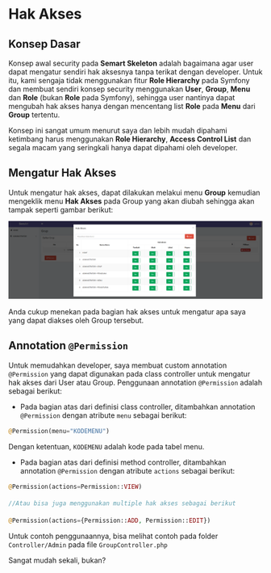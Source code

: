 # Hak Akses

## Konsep Dasar

Konsep awal security pada **Semart Skeleton** adalah bagaimana agar user dapat mengatur sendiri hak aksesnya tanpa terikat dengan developer. Untuk itu,
kami sengaja tidak menggunakan fitur **Role Hierarchy** pada Symfony dan membuat sendiri konsep security menggunakan **User**, **Group**, **Menu** dan **Role** (bukan **Role** pada Symfony),
sehingga user nantinya dapat mengubah hak akses hanya dengan mencentang list **Role** pada **Menu** dari **Group** tertentu.


Konsep ini sangat umum menurut saya dan lebih mudah dipahami ketimbang harus menggunakan **Role Hierarchy**, **Access Control List** dan segala macam yang seringkali hanya dapat dipahami oleh developer.


## Mengatur Hak Akses

Untuk mengatur hak akses, dapat dilakukan melakui menu **Group** kemudian mengeklik menu **Hak Akses** pada Group yang akan diubah sehingga akan tampak seperti gambar berikut:

![Role List](imgs/roles.png "Role List")

Anda cukup menekan pada bagian hak akses untuk mengatur apa saya yang dapat diakses oleh Group tersebut.

## Annotation `@Permission`

Untuk memudahkan developer, saya membuat custom annotation `@Permission` yang dapat digunakan pada class controller untuk mengatur hak akses dari User atau Group. Penggunaan annotation `@Permission` adalah sebagai berikut:

- Pada bagian atas dari definisi class controller, ditambahkan annotation `@Permission` dengan atribute `menu` sebagai berikut:

```php
@Permission(menu="KODEMENU")
``` 

Dengan ketentuan, `KODEMENU` adalah kode pada tabel menu.


- Pada bagian atas dari definisi method controller, ditambahkan annotation `@Permission` dengan atribute `actions` sebagai berikut:

```php
@Permission(actions=Permission::VIEW)

//Atau bisa juga menggunakan multiple hak akses sebagai berikut

@Permission(actions={Permission::ADD, Permission::EDIT})
```

Untuk contoh penggunaannya, bisa melihat contoh pada folder `Controller/Admin` pada file `GroupController.php`

Sangat mudah sekali, bukan? 
